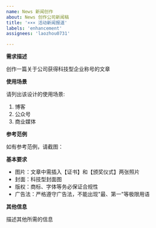 ```yaml
---
name: News 新闻创作
about: News 创作公司新闻稿
title: '××× 活动新闻报道'
labels: 'enhancement'
assignees: 'laozhou0731'

---
```


**需求描述**

创作一篇关于公司获得科技型企业称号的文章

**使用场景**

请列出该设计的使用场景:

1. 博客
2. 公众号
3. 商业媒体

**参考范例**

如有参考范例，请截图：

**基本要求**

 - 图片：文章中需插入【证书】和【颁奖仪式】两张照片
 - 封面：科技型封面图
 - 版权：商标、字体等务必保证合规性
 - 广告法：严格遵守广告法，不能出现"最、第一"等极限用语

**其他信息**

描述其他所需的信息
